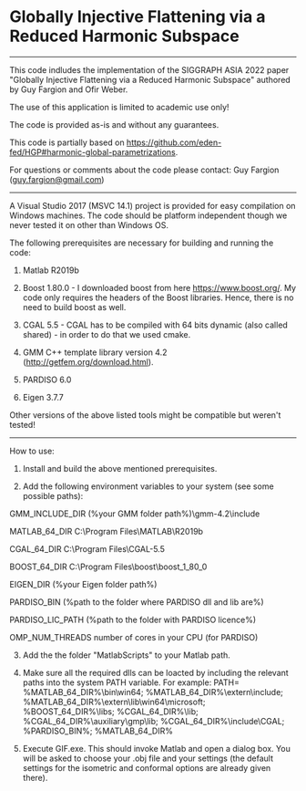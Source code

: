 # Globally Injective Flattening via a Reduced Harmonic Subspace
--------------------------------------------------------------------------------------------------------------------------------------------------------

This code indludes the implementation of the SIGGRAPH ASIA 2022 paper "Globally Injective Flattening via a Reduced Harmonic Subspace" authored by Guy Fargion and Ofir Weber. 




The use of this application is limited to academic use only!

The code is provided as-is and without any guarantees.

This code is partially based on https://github.com/eden-fed/HGP#harmonic-global-parametrizations.

For questions or comments about the code please contact:
Guy Fargion (guy.fargion@gmail.com)

----------------------------------------------------------------------------
A Visual Studio 2017 (MSVC 14.1) project is provided for easy compilation on Windows machines.
The code should be platform independent though we never tested it on other than Windows OS.

The following prerequisites are necessary for building and running the code:

1) Matlab R2019b

2) Boost 1.80.0 - I downloaded boost from here https://www.boost.org/. My code only requires the headers of the Boost libraries. Hence, there is no need to build boost as well.

3) CGAL 5.5 - CGAL has to be compiled with 64 bits dynamic (also called shared) - in order to do that we used cmake.

4) GMM C++ template library version 4.2 (http://getfem.org/download.html).

5) PARDISO 6.0

6) Eigen 3.7.7


Other versions of the above listed tools might be compatible but weren't tested!

----------------------------------------------------------------------------

How to use:

1) Install and build the above mentioned prerequisites.

2) Add the following environment variables to your system (see some possible paths):

GMM_INCLUDE_DIR		  (%your GMM folder path%)\gmm-4.2\include

MATLAB_64_DIR		    C:\Program Files\MATLAB\R2019b

CGAL_64_DIR		      C:\Program Files\CGAL-5.5

BOOST_64_DIR		    C:\Program Files\boost\boost_1_80_0

EIGEN_DIR  		      (%your Eigen folder path%)

PARDISO_BIN         (%path to the folder where PARDISO dll and lib are%)

PARDISO_LIC_PATH    (%path to the folder with PARDISO licence%)

OMP_NUM_THREADS  	  number of cores in your CPU (for PARDISO)

3) Add the the folder "MatlabScripts" to your Matlab path.

4) Make sure all the required dlls can be loacted by including the relevant paths into the system PATH variable.
For example:
PATH=
%MATLAB_64_DIR%\bin\win64;
%MATLAB_64_DIR%\extern\include;
%MATLAB_64_DIR%\extern\lib\win64\microsoft;
%BOOST_64_DIR%\libs;
%CGAL_64_DIR%\lib;
%CGAL_64_DIR%\auxiliary\gmp\lib;
%CGAL_64_DIR%\include\CGAL;
%PARDISO_BIN%;
%MATLAB_64_DIR%

5) Execute GIF.exe.
This should invoke Matlab and open a dialog box.
You will be asked to choose your .obj file and your settings (the default settings for the isometric and conformal options are already given there).
	
